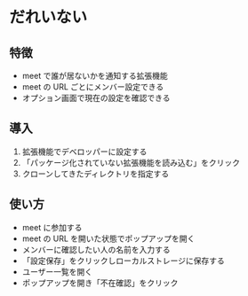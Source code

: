 # だれいない

## 特徴

- meet で誰が居ないかを通知する拡張機能
- meet の URL ごとにメンバー設定できる
- オプション画面で現在の設定を確認できる

## 導入

1. 拡張機能でデベロッパーに設定する
2. 「パッケージ化されていない拡張機能を読み込む」をクリック
3. クローンしてきたディレクトリを指定する

## 使い方

- meet に参加する
- meet の URL を開いた状態でポップアップを開く
- メンバーに確認したい人の名前を入力する
- 「設定保存」をクリックしローカルストレージに保存する
- ユーザー一覧を開く
- ポップアップを開き「不在確認」をクリック

